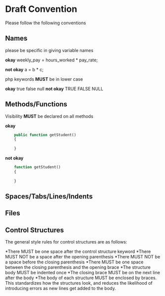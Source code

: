 # Draft Convention
Please follow the following conventions

## Names
please be specific in giving variable names

**okay**
weekly_pay = hours_worked * pay_rate;

**not okay**
 a = b * c;
 
 php keywords **MUST** be in lower case
 
 **okay**
 true
 false
 null
 **not okay**
 TRUE
 FALSE
 NULL
 
## Methods/Functions
Visibility **MUST** be declared on all methods

**okay**
```php
    public function getStudent()
    {
        
    }
```

**not okay**
```php
    function getStudent()
    {
        
    }
```

## Spaces/Tabs/Lines/Indents
 
## Files

## Control Structures
The general style rules for control structures are as follows:

*There MUST be one space after the control structure keyword
*There MUST NOT be a space after the opening parenthesis
*There MUST NOT be a space before the closing parenthesis
*There MUST be one space between the closing parenthesis and the opening brace
*The structure body MUST be indented once
*The closing brace MUST be on the next line after the body
*The body of each structure MUST be enclosed by braces. This standardizes how the structures look, and reduces the likelihood of introducing errors as new lines get added to the body.



 